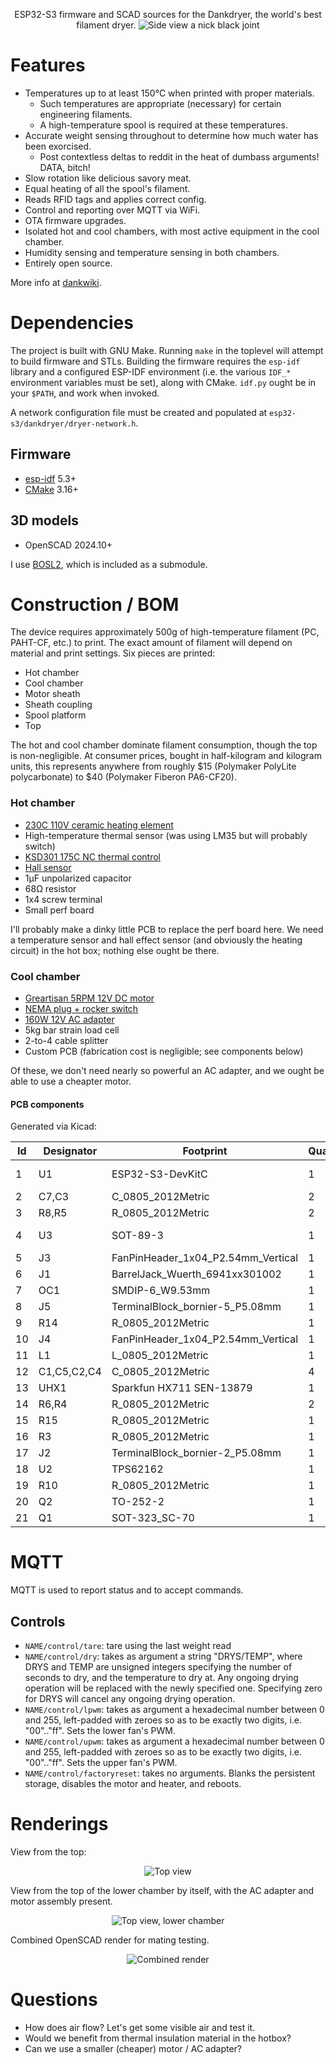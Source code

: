 <p align="center">
ESP32-S3 firmware and SCAD sources for the Dankdryer, the world's best filament dryer.
 <img alt="Side view" src="images/render.png"/>
 a nick black joint
</p>

# Features

* Temperatures up to at least 150℃  when printed with proper materials.
  * Such temperatures are appropriate (necessary) for certain engineering filaments.
  * A high-temperature spool is required at these temperatures.
* Accurate weight sensing throughout to determine how much water has been exorcised.
  * Post contextless deltas to reddit in the heat of dumbass arguments! DATA, bitch!
* Slow rotation like delicious savory meat.
* Equal heating of all the spool's filament.
* Reads RFID tags and applies correct config.
* Control and reporting over MQTT via WiFi.
* OTA firmware upgrades.
* Isolated hot and cool chambers, with most active equipment in the cool chamber.
* Humidity sensing and temperature sensing in both chambers.
* Entirely open source.

More info at [dankwiki](https://nick-black.com/dankwiki/index.php/Dankdryer).

# Dependencies

The project is built with GNU Make.
Running `make` in the toplevel will attempt to build firmware and STLs.
Building the firmware requires the `esp-idf` library and a configured
ESP-IDF environment (i.e. the various `IDF_*` environment variables
must be set), along with CMake. `idf.py` ought be in your `$PATH`,
and work when invoked.

A network configuration file must be created and populated at
`esp32-s3/dankdryer/dryer-network.h`.

## Firmware
* [esp-idf](https://github.com/espressif/esp-idf) 5.3+
* [CMake](https://gitlab.kitware.com/cmake/cmake) 3.16+

## 3D models
* OpenSCAD 2024.10+

I use
[BOSL2](https://github.com/BelfrySCAD/BOSL2), which
is included as a submodule.

# Construction / BOM

The device requires approximately 500g of high-temperature filament (PC,
PAHT-CF, etc.) to print. The exact amount of filament will depend on
material and print settings. Six pieces are printed:

 * Hot chamber
 * Cool chamber
 * Motor sheath
 * Sheath coupling
 * Spool platform
 * Top

The hot and cool chamber dominate filament consumption, though
the top is non-negligible. At consumer prices, bought in half-kilogram
and kilogram units, this represents anywhere from roughly $15 (Polymaker
PolyLite polycarbonate) to $40 (Polymaker Fiberon PA6-CF20).

### Hot chamber

* [230C 110V ceramic heating element](https://www.amazon.com/dp/B0BXNPXXYW)
* High-temperature thermal sensor (was using LM35 but will probably switch)
* [KSD301 175C NC thermal control](https://www.amazon.com/Rebower-Thermostat-Temperature-Microwave-Refrigerators/dp/B0BLL75326)
* [Hall sensor](https://www.digikey.com/en/products/detail/diodes-incorporated/AH3712Q-P-B/19920700)
* 1µF unpolarized capacitor
* 68Ω resistor
* 1x4 screw terminal
* Small perf board

I'll probably make a dinky little PCB to replace the perf board here.
We need a temperature sensor and hall effect sensor (and obviously the
heating circuit) in the hot box; nothing else ought be there.

### Cool chamber

* [Greartisan 5RPM 12V DC motor](https://www.amazon.com/dp/B072N867G3/)
* [NEMA plug + rocker switch](https://www.amazon.com/ASHATA-Rocker-Switch-Adapter-Printer/dp/B085VSS1F2)
* [160W 12V AC adapter](https://www.amazon.com/gp/product/B0D7GMVK2F)
* 5kg bar strain load cell
* 2-to-4 cable splitter
* Custom PCB (fabrication cost is negligible; see components below)

Of these, we don't need nearly so powerful an AC adapter, and we ought
be able to use a cheapter motor.

#### PCB components

Generated via Kicad:

|Id |Designator |Footprint                         |Quantity|Designation     |
|---|-----------|----------------------------------|--------|----------------|
|1  |U1         |ESP32-S3-DevKitC                  |1       |ESP32-S3-DevKitC|
|2  |C7,C3      |C_0805_2012Metric                 |2       |.1n             |
|3  |R8,R5      |R_0805_2012Metric                 |2       |3.3k            |
|4  |U3         |SOT-89-3                          |1       |HT7550-1-SOT89  |
|5  |J3         |FanPinHeader_1x04_P2.54mm_Vertical|1       |lower fan       |
|6  |J1         |BarrelJack_Wuerth_6941xx301002    |1       |Barreljack      |
|7  |OC1        |SMDIP-6_W9.53mm                   |1       |MOC3063SM       |
|8  |J5         |TerminalBlock_bornier-5_P5.08mm   |1       |To microboard   |
|9  |R14        |R_0805_2012Metric                 |1       |330             |
|10 |J4         |FanPinHeader_1x04_P2.54mm_Vertical|1       |upper fan       |
|11 |L1         |L_0805_2012Metric                 |1       |2.2u            |
|12 |C1,C5,C2,C4|C_0805_2012Metric                 |4       |10u             |
|13 |UHX1       |Sparkfun HX711 SEN-13879          |1       |SEN13879        |
|14 |R6,R4      |R_0805_2012Metric                 |2       |680             |
|15 |R15        |R_0805_2012Metric                 |1       |100             |
|16 |R3         |R_0805_2012Metric                 |1       |360             |
|17 |J2         |TerminalBlock_bornier-2_P5.08mm   |1       |heater          |
|18 |U2         |TPS62162                          |1       |TPS62162DSG     |
|19 |R10        |R_0805_2012Metric                 |1       |220             |
|20 |Q2         |TO-252-2                          |1       |BT136S-800E     |
|21 |Q1         |SOT-323_SC-70                     |1       |SSM3K127TU      |

# MQTT

MQTT is used to report status and to accept commands.

## Controls

* `NAME/control/tare`: tare using the last weight read
* `NAME/control/dry`: takes as argument a string "DRYS/TEMP", where DRYS and TEMP are unsigned integers
    specifying the number of seconds to dry, and the temperature to dry at. Any ongoing drying operation
    will be replaced with the newly specified one. Specifying zero for DRYS will cancel any ongoing
    drying operation.
* `NAME/control/lpwm`: takes as argument a hexadecimal number between 0 and 255, left-padded with zeroes
    so as to be exactly two digits, i.e. "00".."ff". Sets the lower fan's PWM.
* `NAME/control/upwm`: takes as argument a hexadecimal number between 0 and 255, left-padded with zeroes
    so as to be exactly two digits, i.e. "00".."ff". Sets the upper fan's PWM.
* `NAME/control/factoryreset`: takes no arguments. Blanks the persistent storage, disables the motor
    and heater, and reboots.

# Renderings

View from the top:

<p align="center">
<img alt="Top view" src="images/topview.png"/>
</p>

View from the top of the lower chamber by itself, with the AC
adapter and motor assembly present.

<p align="center">
<img alt="Top view, lower chamber" src="images/topview-croom.png"/>
</p>

Combined OpenSCAD render for mating testing.

<p align="center">
 <img alt="Combined render" src="images/stl.png"/>
</p>

# Questions

* How does air flow? Let's get some visible air and test it.
* Would we benefit from thermal insulation material in the hotbox?
* Can we use a smaller (cheaper) motor / AC adapter?
